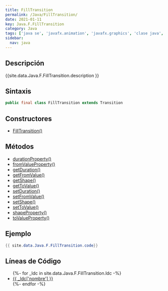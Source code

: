 ```yaml
---
title: FillTransition
permalink: /Java/FillTransition/
date: 2021-01-11
key: Java.F.FillTransition
category: Java
tags: ['java se', 'javafx.animation', 'javafx.graphics', 'clase java', 'JavaFX 2.0']
sidebar: 
  nav: java
---
```


## Descripción
{{site.data.Java.F.FillTransition.description }}

## Sintaxis
~~~java
public final class FillTransition extends Transition
~~~

## Constructores
* [FillTransition()](/Java/FillTransition/FillTransition/)

## Métodos
* [durationProperty()](/Java/FillTransition/durationProperty)
* [fromValueProperty()](/Java/FillTransition/fromValueProperty)
* [getDuration()](/Java/FillTransition/getDuration)
* [getFromValue()](/Java/FillTransition/getFromValue)
* [getShape()](/Java/FillTransition/getShape)
* [getToValue()](/Java/FillTransition/getToValue)
* [setDuration()](/Java/FillTransition/setDuration)
* [setFromValue()](/Java/FillTransition/setFromValue)
* [setShape()](/Java/FillTransition/setShape)
* [setToValue()](/Java/FillTransition/setToValue)
* [shapeProperty()](/Java/FillTransition/shapeProperty)
* [toValueProperty()](/Java/FillTransition/toValueProperty)

## Ejemplo
~~~java
{{ site.data.Java.F.FillTransition.code}}
~~~

## Líneas de Código
<ul>
{%- for _ldc in site.data.Java.F.FillTransition.ldc -%}
   <li>
       <a href="{{_ldc['url'] }}">{{ _ldc['nombre'] }}</a>
   </li>
{%- endfor -%}
</ul>
